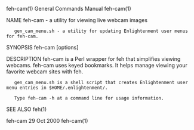 feh-cam(1)                                                    General Commands Manual                                                   feh-cam(1)

NAME
       feh-cam - a utility for viewing live webcam images

       gen_cam_menu.sh - a utility for updating Enlightenment user menus for feh-cam.

SYNOPSIS
       feh-cam [options]

DESCRIPTION
       feh-cam  is  a  Perl  wrapper for feh that simplifies viewing webcams.  feh-cam uses keyed bookmarks. It helps manage viewing your favorite
              webcam sites with feh.

       gen_cam_menu.sh is a shell script that creates Enlightenment user menu entries in $HOME/.enlightenment/.

       Type feh-cam -h at a command line for usage information.

SEE ALSO
       feh(1)

feh-cam                                                             29 Oct 2000                                                         feh-cam(1)
